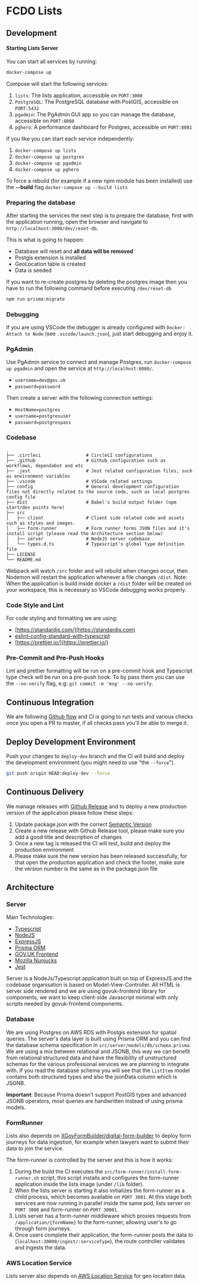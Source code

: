 # FCDO Lists

## Development

#### Starting Lists Server

You can start all services by running:

```bash
docker-compose up
```

Compose will start the following services:

1. `lists`: The lists application, accessible on `PORT:3000`
2. `PostgreSQL`: The PostgreSQL database with PostGIS, accessible on `PORT:5432`
3. `pgadmin`: The PgAdmin GUI app so you can manage the database, accessible on `PORT:8080`
4. `pghero`: A performance dashboard for Postgres, accessible on `PORT:8081`

If you like you can start each service independently:

1. `docker-compose up lists`
2. `docker-compose up postgres`
3. `docker-compose up pgadmin`
4. `docker-compose up pghero`

To force a rebuild (for example if a new npm module has been installed) use the **--build** flag `docker-compose up --build lists`

### Preparing the database

After starting the services the next step is to prepare the database, first with the application running, open the browser and navigate to `http://localhost:3000/dev/reset-db`.

This is what is going to happen:

- Database will reset and **all data will be removed**
- Postgis extension is installed
- GeoLocation table is created
- Data is seeded

If you want to re-create postgres by deleting the postgres image then you have to run the following command before executing `/dev/reset-db`

```bash
npm run prisma:migrate
```

### Debugging

If you are using VSCode the debugger is already configured with `Docker: Attach to Node` (see `.vscode/launch.json`), just start debugging and enjoy it.

### PgAdmin

Use PgAdmin service to connect and manage Postgres, run `docker-compose up pgadmin` and open the service at `http://localhost:8080/`.

- `username=dev@gov.uk`
- `password=password`

Then create a server with the following connection settings:

- `HostName=postgres`
- `username=postgresuser`
- `password=postgrespass`

### Codebase

    .
    ├── .circleci                 # CircleCI configurations
    ├── .github                   # Github configuration such as workflows, dependabot and etc
    ├── .jest                     # Jest related configuration files, such as environment variables
    ├── .vscode                   # VSCode related settings
    ├── config                    # General development configuration files not directly related to the source code, such as local postgres config file
    ├── dist                      # Babel's build output folder (npm start/dev points here)
    ├── src
    │   ├── client                # Client side related code and assets such as styles and images.
    │   ├── form-runner           # Form runner forms JSON files and it's install script (please read the Architecture section below)
    │   ├── server                # NodeJS server codebase
    │   └── types.d.ts            # Typescript's global type definition file
    ├── LICENSE
    └── README.md

Webpack will watch `/src` folder and will rebuild when changes occur, then Nodemon will restart the application whenever a file changes `/dist`.
Note: When the application is build inside docker a `/dist` folder will be created on your workspace, this is necessary so VSCode debugging works properly.

### Code Style and Lint

For code styling and formatting we are using:

- [https://standardjs.com/](https://standardjs.com)
- [eslint-config-standard-with-typescript](https://www.npmjs.com/package/eslint-config-standard-with-typescript)
- [https://prettier.io/](https://prettier.io/)

### Pre-Commit and Pre-Push Hooks

Lint and prettier formatting will be run on a pre-commit hook and Typescript type check will be run on a pre-push hook.
To by pass them you can use the `--no-verify` flag, e.g: `git commit -m 'msg' --no-verify`.

## Continuous Integration

We are following [Github flow](https://guides.github.com/introduction/flow/) and CI is going to run tests and various checks once you open a PR to master, if all checks pass you'll be able to merge it.

## Deploy Development Environment

Push your changes to `deploy-dev` branch and the CI will build and deploy the development environment (you might need to use "the `--force`").

```bash
git push origin HEAD:deploy-dev --force
```

## Continuous Delivery

We manage releases with [Github Release](https://docs.github.com/en/github/administering-a-repository/managing-releases-in-a-repository) and to deploy a new production version of the application please follow these steps:

1. Update package.json with the correct [Semantic Version](https://semver.org/)
2. Create a new release with Github Release tool, please make sure you add a good title and description of changes
3. Once a new tag is released the CI will test, build and deploy the production environment
4. Please make sure the new version has been released successfully, for that open the production application and check the footer, make sure the version number is the same as in the package.json file

## Architecture

### Server

Main Technologies:

- [Typescript](https://www.typescriptlang.org/)
- [NodeJS](https://nodejs.org/en/)
- [ExpressJS](https://expressjs.com/)
- [Prisma ORM](https://www.prisma.io/)
- [GOV.UK Frontend](https://github.com/alphagov/govuk-frontend)
- [Mozilla Nunjucks](https://mozilla.github.io/nunjucks/)
- [Jest](https://jestjs.io/)

Server is a NodeJs/Typescript application built on top of ExpressJS and the codebase organisation is based on Model-View-Controller.
All HTML is server side rendered and we are using govuk-frontend library for components, we want to keep client-side Javascript minimal with only scripts needed by govuk-frontend components.

### Database

We are using Postgres on AWS RDS with Postgis extension for spatial queries.
The server's data layer is built using Prisma ORM and you can find the database schema specification in `src/server/models/db/schema.prisma`.
We are using a mix between relational and JSONB, this way we can benefit from relational structured data and have the flexibility of unstructured schemas for the various professional services we are planning to integrate with. If you read the database schema you will see that the `ListItem` model contains both structured types and also the jsonData column which is JSONB.

**Important**: Because Prisma doesn't support PostGIS types and advanced JSONB operators, most queries are handwritten instead of using prisma models.

### FormRunner

Lists also depends on [XGovFormBuilder/digital-form-builder](https://github.com/XGovFormBuilder/digital-form-builder) to deploy form journeys for data ingestion, for example when lawyers want to submit their data to join the service.

The form-runner is controlled by the server and this is how it works:

1. During the build the CI executes the `src/form-runner/install-form-runner.sh` script, this script installs and configures the form-runner application inside the lists image (under `/lib` folder).
2. When the lists server is starting it also initializes the form-runner as a child process, which becomes available on `PORT 3001`. At this stage both services are now running in parallel inside the same pod, lists server on `PORT 3000` and form-runner on `PORT 30001`.
3. Lists server has a form-runner middleware which proxies requests from `/application/{formName}` to the form-runner, allowing user's to go through form journeys.
4. Once users complete their application, the form-runner posts the data to (`localhost:30000/ingest/:serviceType`), the route controller validates and ingests the data.

### AWS Location Service

Lists server also depends on [AWS Location Service](https://aws.amazon.com/location/) for geo location data.
